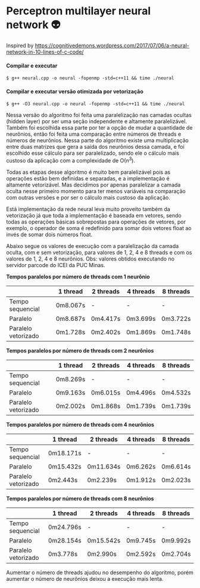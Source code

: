 # Perceptron multilayer neural network :alien:

Inspired by https://cognitivedemons.wordpress.com/2017/07/06/a-neural-network-in-10-lines-of-c-code/

#### Compilar e executar

    $ g++ neural.cpp -o neural -fopenmp -std=c++11 && time ./neural

#### Compilar e executar versão otimizada por vetorização

    $ g++ -O3 neural.cpp -o neural -fopenmp -std=c++11 && time ./neural

Nessa versão do algoritmo foi feita uma paralelização nas camadas ocultas (hidden layer) por ser uma seção independente e altamente paralelizável. Também foi escolhida essa parte por ter a opção de mudar a quantidade de neurônios, então foi feita uma comparação entre números de threads e números de neurônios. Nessa parte do algoritmo existe uma multiplicação entre duas matrizes que gera a saída dos neurônios dessa camada, e foi escolhido esse cálculo para ser paralelizado, sendo ele o cálculo mais custoso da aplicação com a complexidade de O($n^3$).

Todas as etapas desse algoritmo é muito bem paralelizável pois as operações estão bem definidas e separadas, e a implementação é altamente vetorizável. Mas decidimos por apenas paralelizar a camada oculta nesse primeiro momento para ter menos variáveis na comparação com outras versões e por ser o cálculo mais custoso da aplicação.

Está implementação da rede neural leva muito proveito também da vetorização já que toda a implementação é baseada em vetores, sendo todas as operações básicas sobrepostas para operações de vetores, por exemplo, o operador de soma é redefinido para somar dois vetores float ao invés de somar dois números float.

Abaixo segue os valores de execução com a paralelização da camada oculta, com e sem vetorização, para valores de 1, 2, 4 e 8 threads e com os valores de 1, 2, 4 e 8 neurônios. Obs: valores obtidos executando no servidor parcode do ICEI da PUC Minas.

**Tempos paralelos por número de threads com 1 neurônio**

|                     | 1 thread  | 2 threads | 4 threads | 8 threads |
| ------------------- | --------- | --------- | --------- | --------- |
| Tempo sequencial    | 0m8.067s  | -         | -         | -         |
| Paralelo            | 0m8.687s  | 0m4.417s  | 0m3.699s  | 0m3.722s  |
| Paralelo vetorizado | 0m1.728s  | 0m2.402s  | 0m1.869s  | 0m1.748s  |

**Tempos paralelos por número de threads com 2 neurônios**

|                     | 1 thread  | 2 threads | 4 threads | 8 threads |
| ------------------- | --------- | --------- | --------- | --------- |
| Tempo sequencial    | 0m8.269s  | -         | -         | -         |
| Paralelo            | 0m9.163s  | 0m6.015s  | 0m4.496s  | 0m4.532s  |
| Paralelo vetorizado | 0m2.002s  | 0m1.868s  | 0m1.739s  | 0m1.739s  |

**Tempos paralelos por número de threads com 4 neurônios**

|                     | 1 thread  | 2 threads | 4 threads | 8 threads |
| ------------------- | --------- | --------- | --------- | --------- |
| Tempo sequencial    | 0m18.171s | -         | -         | -         |
| Paralelo            | 0m15.432s | 0m11.634s | 0m6.262s  | 0m6.614s  |
| Paralelo vetorizado | 0m2.443s  | 0m2.239s  | 0m1.912s  | 0m2.023s  |

**Tempos paralelos por número de threads com 8 neurônios**

|                     | 1 thread  | 2 threads | 4 threads | 8 threads |
| ------------------- | --------- | --------- | --------- | --------- |
| Tempo sequencial    | 0m24.796s | -         | -         | -         |
| Paralelo            | 0m28.154s | 0m15.542s | 0m9.745s  | 0m9.992s  |
| Paralelo vetorizado | 0m3.778s  | 0m2.990s  | 0m2.592s  | 0m2.704s  |

Aumentar o número de threads ajudou no desempenho do algoritmo, porém aumentar o número de neurônios deixou a execução mais lenta.
